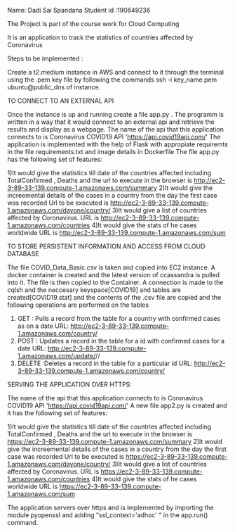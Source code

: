 Name: Dadi Sai Spandana
Student id :190649236

The Project is part of the course work for Cloud Computing

It is an application to track the statistics of countries affected by Coronavirus

Steps to be implemented :

Create a t2.medium instance in AWS and connect to it through the terminal using the .pem key file by following the commands ssh -i key_name.pem ubuntu@public_dns of instance.

TO CONNECT TO AN EXTERNAL API

Once the instance is up and running create a file app.py . The programm is written in a way that it would connect to an external api and retrieve the results and display as a webpage.
The name of the api that this application connects to is Coronavirus COVID19 API 'https://api.covid19api.com/'
The application is implemented with the help of Flask with appropiate requiremts in the file requirements.txt and image details in Dockerfile
The file app.py has the following set of features:

1)It would give the statistics till date of the countries affected including TotalConfirmed , Deaths and the url to execute in the browser is http://ec2-3-89-33-139.compute-1.amazonaws.com/summary
2)It would give the increemental details of the cases in a country from the day the first case was recorded Url to be executed is http://ec2-3-89-33-139.compute-1.amazonaws.com/dayone/country/<countryname>
3)It would give a list of countries affected by Coronavirus. URL is http://ec2-3-89-33-139.compute-1.amazonaws.com/countries
4)It would give the stats of he cases worldwide URL is http://ec2-3-89-33-139.compute-1.amazonaws.com/sum

TO STORE PERSISTENT INFORMATION AND ACCESS FROM CLOUD DATABASE 

The file COVID_Data_Basic.csv is taken and copied into EC2 instance. A docker container is created and the latest version of ccassandra is pulled into it. The file is then copied to the Container.
A connection is made to the cqlsh and the neccesary keyspace[COVID19] and tables are created[COVID19.stat] and the contents of the .csv file are copied and the following operations are performed on the tables
1) GET : Pulls a record from the table for a country with confirmed cases as on a date URL: http://ec2-3-89-33-139.compute-1.amazonaws.com/country/<country>
2) POST : Updates a record in the table for a id with confirmed cases for a date URL: http://ec2-3-89-33-139.compute-1.amazonaws.com/update/<id>/<confirmednumber>/<date> 
3) DELETE :Deletes a record in the table for a particular id  URL: http://ec2-3-89-33-139.compute-1.amazonaws.com/country/<id>

SERVING THE APPLICATION OVER HTTPS:

The name of the api that this application connects to is Coronavirus COVID19 API 'https://api.covid19api.com/'
A new file app2.py is created and it has the following set of features:

1)It would give the statistics till date of the countries affected including TotalConfirmed , Deaths and the url to execute in the browser is https://ec2-3-89-33-139.compute-1.amazonaws.com/summary
2)It would give the increemental details of the cases in a country from the day the first case was recorded Url to be executed is https://ec2-3-89-33-139.compute-1.amazonaws.com/dayone/country/<countryname>
3)It would give a list of countries affected by Coronavirus. URL is https://ec2-3-89-33-139.compute-1.amazonaws.com/countries
4)It would give the stats of he cases worldwide URL is https://ec2-3-89-33-139.compute-1.amazonaws.com/sum

The application servers over https and is implemented by importing the module pyopenssl and adding "ssl_context='adhoc' " in the app.run() command.
